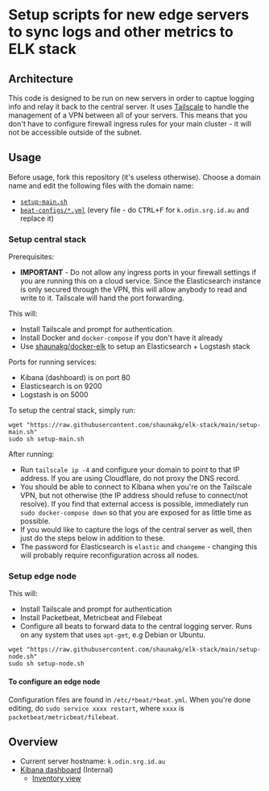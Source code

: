 # Setup scripts for new edge servers to sync logs and other metrics to ELK stack

## Architecture
This code is designed to be run on new servers in order to captue logging info and relay it back to the central server.
It uses [Tailscale](https://tailscale.com) to handle the management of a VPN between all of your servers. This means that you don't have to configure firewall ingress rules for your main cluster - it will not be accessible outside of the subnet.

## Usage

Before usage, fork this repository (it's useless otherwise).
Choose a domain name and edit the following files with the domain name:
- [`setup-main.sh`](./blob/main/setup-main.sh)
- [`beat-configs/*.yml`](./tree/main/beat-configs) (every file - do <kbd>CTRL+F</kbd> for `k.odin.srg.id.au` and replace it)

### Setup central stack

Prerequisites:
- **IMPORTANT** - Do not allow any ingress ports in your firewall settings if you are running this on a cloud service. Since the Elasticsearch instance is only secured through the VPN, this will allow anybody to read and write to it. Tailscale will hand the port forwarding.

This will:
- Install Tailscale and prompt for authentication.
- Install Docker and `docker-compose` if you don't have it already
- Use [shaunakg/docker-elk](https://github.com/shaunakg/docker-elk) to setup an Elasticsearch + Logstash stack

Ports for running services:
- Kibana (dashboard) is on port 80
- Elasticsearch is on 9200
- Logstash is on 5000

To setup the central stack, simply run:
```
wget "https://raw.githubusercontent.com/shaunakg/elk-stack/main/setup-main.sh"
sudo sh setup-main.sh
```

After running:
- Run `tailscale ip -4` and configure your domain to point to that IP address. If you are using Cloudflare, do not proxy the DNS record.
- You should be able to connect to Kibana when you're on the Tailscale VPN, but not otherwise (the IP address should refuse to connect/not resolve). If you find that external access is possible, immediately run `sudo docker-compose down` so that you are exposed for as little time as possible.
- If you would like to capture the logs of the central server as well, then just do the steps below in addition to these.
- The password for Elasticsearch is `elastic` and `changeme` - changing this will probably require reconfiguration across all nodes.

### Setup edge node
This will:
- Install Tailscale and prompt for authentication
- Install Packetbeat, Metricbeat and Filebeat
- Configure all beats to forward data to the central logging server.
Runs on any system that uses `apt-get`, e.g Debian or Ubuntu.
```
wget "https://raw.githubusercontent.com/shaunakg/elk-stack/main/setup-node.sh"
sudo sh setup-node.sh
```

#### To configure an edge node
Configuration files are found in `/etc/*beat/*beat.yml`. When you're done editing, do `sudo service xxxx restart`, where `xxxx` is `packetbeat/metricbeat/filebeat`.


## Overview
- Current server hostname: `k.odin.srg.id.au`
- [Kibana dashboard](http://k.odin.srg.id.au) (Internal)
    - [Inventory view](http://k.odin.srg.id.au/app/metrics/inventory)
